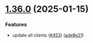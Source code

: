 # [1.36.0](https://github.com/affinidi/affinidi-tdk/compare/@affinidi-tdk/login-configuration-client-v1.35.0...@affinidi-tdk/login-configuration-client-v1.36.0) (2025-01-15)


### Features

* update all clients ([#453](https://github.com/affinidi/affinidi-tdk/issues/453)) ([ade8e21](https://github.com/affinidi/affinidi-tdk/commit/ade8e217b9e60776ba8b15ad91827697b8341892))
